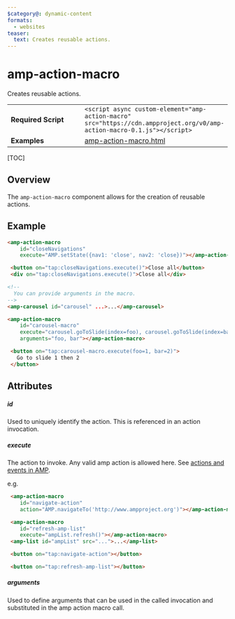 ```yaml
---
$category@: dynamic-content
formats:
  - websites
teaser:
  text: Creates reusable actions.
---
```

<!---
Copyright 2018 The AMP HTML Authors. All Rights Reserved.
 Licensed under the Apache License, Version 2.0 (the "License");
you may not use this file except in compliance with the License.
You may obtain a copy of the License at
       http://www.apache.org/licenses/LICENSE-2.0
 Unless required by applicable law or agreed to in writing, software
distributed under the License is distributed on an "AS-IS" BASIS,
WITHOUT WARRANTIES OR CONDITIONS OF ANY KIND, either express or implied.
See the License for the specific language governing permissions and
limitations under the License.
-->
 # amp-action-macro
 Creates reusable actions.
 <table>
  <tr>
    <td width="40%"><strong>Required Script</strong></td>
    <td><code>&lt;script async custom-element="amp-action-macro" src="https://cdn.ampproject.org/v0/amp-action-macro-0.1.js">&lt;/script></code></td>
  </tr>
  <tr>
    <td width="40%"><strong>Examples</strong></td>
    <td><a href="https://github.com/ampproject/amphtml/blob/master/examples/amp-action-macro.html">amp-action-macro.html</a></td>
  </tr>
</table>

[TOC]

## Overview

The `amp-action-macro` component allows for the creation of reusable actions.

## Example

```html
<amp-action-macro
    id="closeNavigations"
    execute="AMP.setState({nav1: 'close', nav2: 'close})"></amp-action-macro>
```

```html
 <button on="tap:closeNavigations.execute()">Close all</button>
 <div on="tap:closeNavigations.execute()">Close all</div>
```

```html
<!--
  You can provide arguments in the macro.
-->
<amp-carousel id="carousel" ...>...</amp-carousel>

<amp-action-macro
    id="carousel-macro"
    execute="carousel.goToSlide(index=foo), carousel.goToSlide(index=bar)"
    arguments="foo, bar"></amp-action-macro>

```

```html
 <button on="tap:carousel-macro.execute(foo=1, bar=2)">
   Go to slide 1 then 2
 </button>
```

## Attributes

##### id

Used to uniquely identify the action. This is referenced in an action invocation.

##### execute

The action to invoke. Any valid amp action is allowed here. See [actions and events in AMP](https://amp.dev/documentation/guides-and-tutorials/learn/amp-actions-and-events).

e.g.

```html
 <amp-action-macro
    id="navigate-action"
    action="AMP.navigateTo('http://www.ampproject.org')"></amp-action-macro>

 <amp-action-macro
    id="refresh-amp-list"
    execute="ampList.refresh()"></amp-action-macro>
 <amp-list id="ampList" src="...">...</amp-list>

 <button on="tap:navigate-action"></button>

 <button on="tap:refresh-amp-list"></button>
 ```

##### arguments

Used to define arguments that can be used in the called invocation and substituted
in the amp action macro call.
